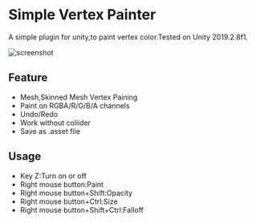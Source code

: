 # Simple Vertex Painter
A simple plugin for unity,to paint vertex color.Tested on Unity 2019.2.8f1.

![screenshot](https://github.com/alpacasking/SimpleVertexPainter/blob/master/screenshot.png "screenshot")

## Feature
- Mesh,Skinned Mesh Vertex Paining
- Paint on RGBA/R/G/B/A channels
- Undo/Redo 
- Work without coliider
- Save as .asset file

## Usage
- Key Z:Turn on or off
- Right mouse button:Paint
- Right mouse button+Shift:Opacity
- Right mouse button+Ctrl:Size
- Right mouse button+Shift+Ctrl:Falloff
